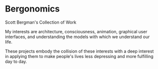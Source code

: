 # Bergonomics
Scott Bergman's Collection of Work

My interests are architecture, consciousness, animation, graphical user interfaces, and understanding the models with which we understand our life.

These projects embody the collision of these interests with a deep interest in applying them to make people's lives less depressing and more fulfilling day to day.
